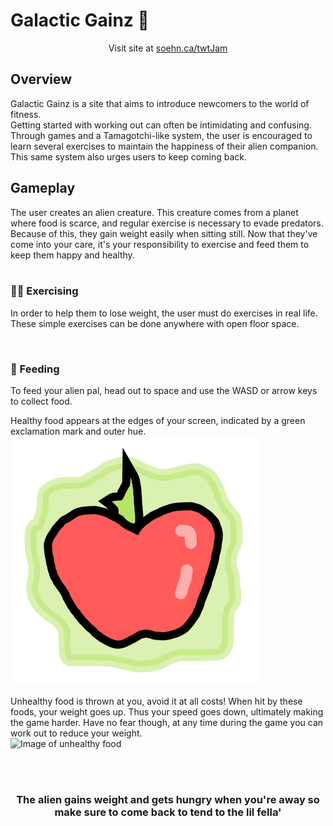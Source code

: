 # Galactic Gainz :muscle:

<p align="center"> Visit site at <a href="https://soehn.ca/twtJam" target="blank_">soehn.ca/twtJam</a></p>

## Overview
Galactic Gainz is a site that aims to introduce newcomers to the world of fitness.  
Getting started with working out can often be intimidating and confusing. Through games and a Tamagotchi-like system, the user is encouraged to learn several exercises to maintain the happiness of their alien companion. This same system also urges users to keep coming back. 

## Gameplay
The user creates an alien creature. This creature comes from a planet where food is scarce, and regular exercise is necessary to evade predators. Because of this, they gain weight easily when sitting still. Now that they've come into your care, it's your responsibility to exercise and feed them to keep them happy and healthy.    
<br/>

### :running_man:	 Exercising 
In order to help them to lose weight, the user must do exercises in real life. These simple exercises can be done anywhere with open floor space.    

<br/> 

### :carrot:	Feeding 
To feed your alien pal, head out to space and use the WASD or arrow keys to collect food.  

Healthy food appears at the edges of your screen, indicated by a green exclamation mark and outer hue.  
![Image of healthy food](./twtJam/media/foods/healthy0.svg)

Unhealthy food is thrown at you, avoid it at all costs! When hit by these foods, your weight goes up. Thus your speed goes down, ultimately making the game harder. Have no fear though, at any time during the game you can work out to reduce your weight.  
![Image of unhealthy food](./media/foods/unhealthy0.svg)

<br/>
<br/>

<h3 align="center">The alien gains weight and gets hungry when you're away so make sure to come back to tend to the lil fella'</h3>


